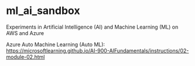 # ml_ai_sandbox
Experiments in Artificial Intelligence (AI) and Machine Learning (ML) on AWS and Azure

Azure Auto Machine Learning (Auto ML): https://microsoftlearning.github.io/AI-900-AIFundamentals/instructions/02-module-02.html
